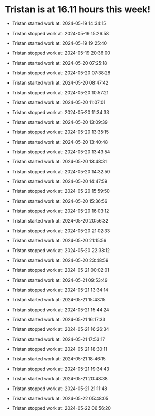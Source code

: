 # Tristan is at 16.11 hours this week!
* Tristan started work at: 2024-05-19 14:34:15
* Tristan stopped work at: 2024-05-19 15:26:58
* Tristan started work at: 2024-05-19 19:25:40
* Tristan stopped work at: 2024-05-19 20:36:00
* Tristan started work at: 2024-05-20 07:25:18
* Tristan stopped work at: 2024-05-20 07:38:28
* Tristan started work at: 2024-05-20 08:47:42
* Tristan stopped work at: 2024-05-20 10:57:21
* Tristan started work at: 2024-05-20 11:07:01
* Tristan stopped work at: 2024-05-20 11:34:33
* Tristan started work at: 2024-05-20 13:09:39
* Tristan stopped work at: 2024-05-20 13:35:15
* Tristan started work at: 2024-05-20 13:40:48
* Tristan stopped work at: 2024-05-20 13:43:54
* Tristan started work at: 2024-05-20 13:48:31
* Tristan stopped work at: 2024-05-20 14:32:50
* Tristan started work at: 2024-05-20 14:47:59
* Tristan stopped work at: 2024-05-20 15:59:50
* Tristan started work at: 2024-05-20 15:36:56
* Tristan stopped work at: 2024-05-20 16:03:12
* Tristan started work at: 2024-05-20 20:56:32
* Tristan stopped work at: 2024-05-20 21:02:33
* Tristan started work at: 2024-05-20 21:15:56
* Tristan stopped work at: 2024-05-20 22:38:12
* Tristan started work at: 2024-05-20 23:48:59
* Tristan stopped work at: 2024-05-21 00:02:01
* Tristan started work at: 2024-05-21 09:53:49
* Tristan stopped work at: 2024-05-21 13:34:14
* Tristan started work at: 2024-05-21 15:43:15
* Tristan stopped work at: 2024-05-21 15:44:24
* Tristan started work at: 2024-05-21 16:17:33
* Tristan stopped work at: 2024-05-21 16:26:34
* Tristan started work at: 2024-05-21 17:53:17
* Tristan stopped work at: 2024-05-21 18:30:11
* Tristan started work at: 2024-05-21 18:46:15
* Tristan stopped work at: 2024-05-21 19:34:43
* Tristan started work at: 2024-05-21 20:48:38
* Tristan stopped work at: 2024-05-21 21:11:48
* Tristan started work at: 2024-05-22 05:48:05

* Tristan stopped work at: 2024-05-22 06:56:20
